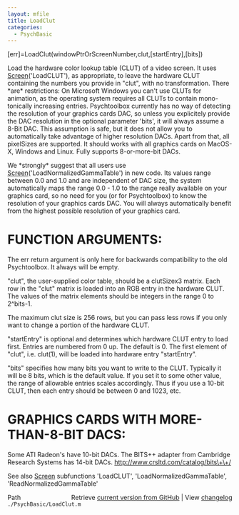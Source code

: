 ```yaml
---
layout: mfile
title: LoadClut
categories:
  - PsychBasic
---
```


\[err\]=LoadClut\(windowPtrOrScreenNumber,clut,\[startEntry\],\[bits\]\)

Load the hardware color lookup table \(CLUT\) of a video screen. It uses
[Screen](/docs/Screen)\('LoadCLUT'\), as appropriate, to leave the hardware CLUT
containing the numbers you provide in "clut", with no transformation.
There \*are\* restrictions: On Microsoft Windows you can't use CLUTs for
animation, as the operating system requires all CLUTs to contain mono\-
tonically increasing entries. Psychtoolbox currently has no way of
detecting the resolution of your graphics cards DAC, so unless you
explicitely provide the DAC resolution in the optional parameter 'bits',
it will always assume a 8\-Bit DAC. This assumption is safe, but it does
not allow you to automatically take advantage of higher resolution DACs.
Apart from that, all pixelSizes are supported. It should works with all
graphics cards on MacOS\-X, Windows and Linux. Fully supports 8\-or\-more\-bit
DACs.

We \*strongly\* suggest that all users use [Screen](/docs/Screen)\('LoadNormalizedGammaTable'\)
in new code. Its values range between 0.0 and 1.0 and are independent
of DAC size, the system automatically maps the range 0.0 \- 1.0 to the
range really available on your graphics card, so no need for you \(or for
Psychtoolbox\) to know the resolution of your graphics cards DAC. You will
always automatically benefit from the highest possible resolution of your
graphics card.


# FUNCTION ARGUMENTS:

The err return argument is only here for backwards compatibility to
the old Psychtoolbox. It always will be empty.

"clut", the user\-supplied color table, should be a clutSizex3 matrix.
Each row in the "clut" matrix is loaded into an RGB entry in the
hardware CLUT. The values of the matrix elements should be integers in
the range 0 to 2^bits\-1.

The maximum clut size is 256 rows, but you can pass less rows if you only
want to change a portion of the hardware CLUT.

"startEntry" is optional and determines which hardware CLUT entry to
load first. Entries are numbered from 0 up. The default is 0. The first
element of "clut", i.e. clut\(1\), will be loaded into hardware entry
"startEntry".

"bits" specifies how many bits you want to write to the CLUT. Typically
it will be 8 bits, which is the default value. If you set it to
some other value, the range of allowable entries scales accordingly.
Thus if you use a 10\-bit CLUT, then each entry should be between 0 and
1023, etc.

# GRAPHICS CARDS WITH MORE\-THAN\-8\-BIT DACS:

Some ATI Radeon's have 10\-bit DACs. The BITS\+\+ adapter from Cambridge
Research Systems has 14\-bit DACs.
http://www.crsltd.com/catalog/bits\+\+/

See also [Screen](/docs/Screen) subfunctions 'LoadCLUT', 'LoadNormalizedGammaTable',
'ReadNormalizedGammaTable'


<div class="code_header" style="text-align:right;">
  <span style="float:left;">Path&nbsp;&nbsp;</span> <span class="counter">Retrieve <a href=
  "https://raw.github.com/Psychtoolbox-3/Psychtoolbox-3/beta/./PsychBasic/LoadClut.m">current version from GitHub</a> | View <a href=
  "https://github.com/Psychtoolbox-3/Psychtoolbox-3/commits/beta/./PsychBasic/LoadClut.m">changelog</a></span>
</div>
<div class="code">
  <code>./PsychBasic/LoadClut.m</code>
</div>
